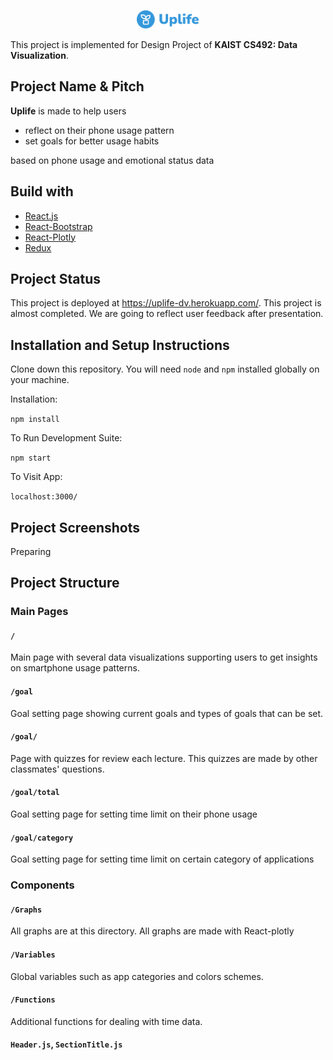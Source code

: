 <p align="center">
<img src="https://github.com/CheddarChoi/uplife/blob/main/public/uplife_logo.png" width="20%"/>
<br/>
</p>
<p>This project is implemented for Design Project of <b>KAIST CS492: Data Visualization</b>.<p/>

## Project Name & Pitch

**Uplife** is made to help users 
* reflect on their phone usage pattern
* set goals for better usage habits

based on phone usage and emotional status data

## Build with

- [React.js](https://reactjs.org)
- [React-Bootstrap](https://react-bootstrap.github.io)
- [React-Plotly](https://plotly.com/javascript/react/)
- [Redux](https://redux.js.org/)

## Project Status

This project is deployed at https://uplife-dv.herokuapp.com/.
This project is almost completed. We are going to reflect user feedback after presentation.

## Installation and Setup Instructions

Clone down this repository. You will need `node` and `npm` installed globally on your machine.

Installation:

`npm install`

To Run Development Suite:

`npm start`

To Visit App:

`localhost:3000/`

## Project Screenshots

Preparing

## Project Structure

### Main Pages

#### `/`

Main page with several data visualizations supporting users to get insights on smartphone usage patterns.

#### `/goal`

Goal setting page showing current goals and types of goals that can be set.

#### `/goal/`

Page with quizzes for review each lecture. This quizzes are made by other classmates' questions.

#### `/goal/total`

Goal setting page for setting time limit on their phone usage

#### `/goal/category`

Goal setting page for setting time limit on certain category of applications

### Components

#### `/Graphs`

All graphs are at this directory. All graphs are made with React-plotly

#### `/Variables`

Global variables such as app categories and colors schemes.

#### `/Functions`

Additional functions for dealing with time data.

#### `Header.js`, `SectionTitle.js`
